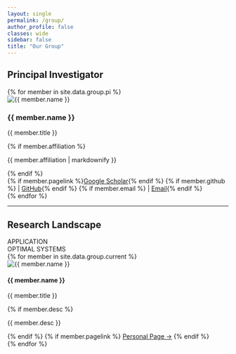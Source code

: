 ```yaml
---
layout: single
permalink: /group/
author_profile: false
classes: wide
sidebar: false
title: "Our Group"
---
```


## Principal Investigator
<div class="pi-container">
  {% for member in site.data.group.pi %}
  <div class="pi-card">
    <img src="{{ member.photolink | relative_url }}" alt="{{ member.name }}" class="pi-photo">
    <div class="pi-info">
      <h3>{{ member.name }}</h3>
      <p class="degree">{{ member.title }}</p>
      {% if member.affiliation %}
        <p class="affiliation">{{ member.affiliation | markdownify }}</p>
      {% endif %}
      <div class="links">
        {% if member.pagelink %}<a href="{{ member.pagelink }}" target="_blank">Google Scholar</a>{% endif %}
        {% if member.github %} | <a href="{{ member.github }}" target="_blank">GitHub</a>{% endif %}
        {% if member.email %} | <a href="mailto:{{ member.email }}">Email</a>{% endif %}
      </div>
    </div>
  </div>
  {% endfor %}
</div>

---

## Research Landscape

<div class="axis-wrapper">
  <div class="axis-label-x">APPLICATION</div>
  <div class="axis-label-y">OPTIMAL SYSTEMS</div>

  <div class="research-map">
    <div class="members-layer">
      {% for member in site.data.group.current %}
        <div class="member-dot" 
             style="--x: {{ member.x }}%; --y: {{ member.y }}%;">
          <img src="{{ member.photolink | relative_url }}" alt="{{ member.name }}">
          <div class="tooltip">
            <h4>{{ member.name }}</h4>
            <p class="degree">{{ member.title }}</p>
            {% if member.desc %}<p class="desc">{{ member.desc }}</p>{% endif %}
            {% if member.pagelink %}
              <a href="{{ member.pagelink }}" target="_blank">Personal Page →</a>
            {% endif %}
          </div>
        </div>
      {% endfor %}
    </div>
  </div>
</div>

<script>
document.addEventListener('DOMContentLoaded', () => {
  const map = document.querySelector('.research-map');
  const dots = document.querySelectorAll('.member-dot');
  dots.forEach(dot => {
    dot.addEventListener('click', (e) => {
      e.stopPropagation();
      dots.forEach(d => d.classList.remove('active'));
      dot.classList.add('active');
    });
  });
  map.addEventListener('click', (e) => {
    if (e.target === map) dots.forEach(d => d.classList.remove('active'));
  });
});
</script>
